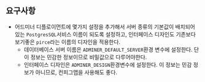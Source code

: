 ## 요구사항
* 어드미너 디플로이먼트에 몇가지 설정을 추가해서 서버 종류의 기본값이 배치되어있는 `PostgresSQL`서비스 이름이 되도록 설정하고, 인터페이스 디자인도 기존보다 보기좋은 `pirce`라는 이름의 디자인을 적용한다.
  * 데이터베이스 서버 이름은 `ADMINER_DEFAULT_SERVER`환경 변수에 설정한다. 단 이 정보는 민감한 정보이므로 비밀값으로 다루어야한다.
  * 인터페이스 디자인은 `ADMINER_DESIGN`환경변수에 설정한다. 이 정보는 민감 정보가 아니므로, 컨피그맵을 사용해도 좋다.